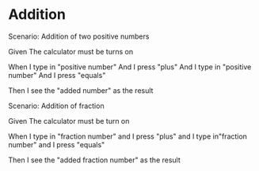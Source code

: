 # Addition

Scenario: Addition of two positive numbers
  
  Given The calculator must be turns on

  When I type in "positive number"
       And I press "plus"
       And I type in "positive number"
       And I press "equals"
  
  Then I see the "added number" as the result

Scenario: Addition of fraction
  
  Given The calculator must be turn on
  
  When I type in "fraction number"
  and I press "plus"
  and I type in"fraction number"
  and I press "equals"
  
  Then I see the "added fraction number" as the result
